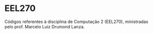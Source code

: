 # EEL270
Códigos referentes à disciplina de Computação 2 (EEL270), ministradas pelo prof. Marcelo Luiz Drumond Lanza.
